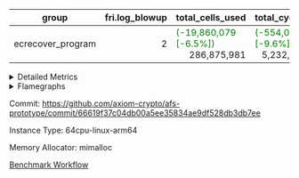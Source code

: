 | group | fri.log_blowup | total_cells_used | total_cycles | total_proof_time_ms |
| --- | --- | --- | --- | --- |
| ecrecover_program | <div style='text-align: right'>2</div>  | <span style="color: green">(-19,860,079 [-6.5%])</span> <div style='text-align: right'>286,875,981</div>  | <span style="color: green">(-554,042 [-9.6%])</span> <div style='text-align: right'>5,232,849</div>  | <span style="color: green">(-11,466.0 [-30.1%])</span> <div style='text-align: right'>26,603.0</div>  |


<details>
<summary>Detailed Metrics</summary>

| group | collect_metrics | execute_time_ms | total_cells_used | total_cycles |
| --- | --- | --- | --- | --- |
| ecrecover_program | true | <span style="color: green">(-52,651.0 [-61.0%])</span> <div style='text-align: right'>33,635.0</div>  | <span style="color: green">(-19,860,079 [-6.5%])</span> <div style='text-align: right'>286,875,981</div>  | <span style="color: green">(-554,042 [-9.6%])</span> <div style='text-align: right'>5,232,849</div>  |

| group | chip_name | collect_metrics | rows_used |
| --- | --- | --- | --- |
| ecrecover_program | ProgramChip | true | <span style="color: green">(-1,498 [-8.5%])</span> <div style='text-align: right'>16,147</div>  |
| ecrecover_program | VmConnectorAir | true | <div style='text-align: right'>2</div>  |
| ecrecover_program | Boundary | true | <span style="color: green">(-38 [-0.1%])</span> <div style='text-align: right'>63,436</div>  |
| ecrecover_program | Merkle | true | <span style="color: green">(-18 [-0.0%])</span> <div style='text-align: right'>63,790</div>  |
| ecrecover_program | AccessAdapter<2> | true | <div style='text-align: right'>650</div>  |
| ecrecover_program | AccessAdapter<4> | true | <div style='text-align: right'>364</div>  |
| ecrecover_program | AccessAdapter<8> | true | <span style="color: red">(+12 [+0.0%])</span> <div style='text-align: right'>253,590</div>  |
| ecrecover_program | AccessAdapter<16> | true | <span style="color: red">(+22 [+0.0%])</span> <div style='text-align: right'>95,138</div>  |
| ecrecover_program | AccessAdapter<32> | true | <span style="color: red">(+12 [+0.0%])</span> <div style='text-align: right'>47,570</div>  |
| ecrecover_program | <Rv32VecHeapAdapterAir<1, 2, 2, 32, 32>,FieldExpressionCoreAir> | true | <span style="color: red">(+1 [+0.0%])</span> <div style='text-align: right'>2,556</div>  |
| ecrecover_program | <Rv32VecHeapAdapterAir<2, 2, 2, 32, 32>,FieldExpressionCoreAir> | true | <span style="color: red">(+1 [+0.0%])</span> <div style='text-align: right'>2,551</div>  |
| ecrecover_program | KeccakVmAir | true | <div style='text-align: right'>120</div>  |
| ecrecover_program | <Rv32IsEqualModAdapterAir<2, 1, 32, 32>,ModularIsEqualCoreAir<32, 4, 8>> | true | <div style='text-align: right'>16,045</div>  |
| ecrecover_program | <Rv32VecHeapAdapterAir<2, 1, 1, 32, 32>,ModularMulDivCoreAir> | true | <div style='text-align: right'>26</div>  |
| ecrecover_program | <Rv32VecHeapAdapterAir<2, 1, 1, 32, 32>,ModularAddSubCoreAir> | true | <div style='text-align: right'>1,281</div>  |
| ecrecover_program | <Rv32HintStoreAdapterAir,Rv32HintStoreCoreAir> | true | <div style='text-align: right'>174</div>  |
| ecrecover_program | <Rv32MultAdapterAir,MulHCoreAir<4, 8>> | true | <span style="color: green">(-15 [-0.0%])</span> <div style='text-align: right'>184,740</div>  |
| ecrecover_program | <Rv32MultAdapterAir,MultiplicationCoreAir<4, 8>> | true | <span style="color: green">(-7,719 [-3.8%])</span> <div style='text-align: right'>195,166</div>  |
| ecrecover_program | RangeTupleCheckerAir<2> | true | <div style='text-align: right'>524,288</div>  |
| ecrecover_program | <Rv32RdWriteAdapterAir,Rv32AuipcCoreAir> | true | <span style="color: green">(-18,655 [-35.3%])</span> <div style='text-align: right'>34,171</div>  |
| ecrecover_program | <Rv32JalrAdapterAir,Rv32JalrCoreAir> | true | <span style="color: green">(-37,235 [-35.3%])</span> <div style='text-align: right'>68,352</div>  |
| ecrecover_program | <Rv32CondRdWriteAdapterAir,Rv32JalLuiCoreAir> | true | <span style="color: green">(-14,548 [-28.6%])</span> <div style='text-align: right'>36,313</div>  |
| ecrecover_program | <Rv32BranchAdapterAir,BranchLessThanCoreAir<4, 8>> | true | <span style="color: green">(-19,017 [-10.7%])</span> <div style='text-align: right'>159,090</div>  |
| ecrecover_program | <Rv32BranchAdapterAir,BranchEqualCoreAir<4>> | true | <span style="color: green">(-28,268 [-10.0%])</span> <div style='text-align: right'>253,699</div>  |
| ecrecover_program | <Rv32LoadStoreAdapterAir,LoadSignExtendCoreAir<4, 8>> | true | <span style="color: red">(+105 [+0.1%])</span> <div style='text-align: right'>74,297</div>  |
| ecrecover_program | <Rv32LoadStoreAdapterAir,LoadStoreCoreAir<4>> | true | <span style="color: green">(-190,487 [-12.4%])</span> <div style='text-align: right'>1,346,654</div>  |
| ecrecover_program | <Rv32BaseAluAdapterAir,ShiftCoreAir<4, 8>> | true | <span style="color: green">(-20,376 [-3.8%])</span> <div style='text-align: right'>515,741</div>  |
| ecrecover_program | <Rv32BaseAluAdapterAir,LessThanCoreAir<4, 8>> | true | <span style="color: green">(-10,917 [-3.3%])</span> <div style='text-align: right'>322,815</div>  |
| ecrecover_program | <Rv32BaseAluAdapterAir,BaseAluCoreAir<4, 8>> | true | <span style="color: green">(-206,904 [-9.3%])</span> <div style='text-align: right'>2,016,480</div>  |
| ecrecover_program | BitwiseOperationLookupAir<8> | true | <div style='text-align: right'>65,536</div>  |
| ecrecover_program | PhantomAir | true | <span style="color: red">(+2 [+0.1%])</span> <div style='text-align: right'>2,675</div>  |
| ecrecover_program | Poseidon2VmAir<BabyBearParameters> | true | <span style="color: green">(-56 [-0.0%])</span> <div style='text-align: right'>127,226</div>  |
| ecrecover_program | VariableRangeCheckerAir | true | <div style='text-align: right'>262,144</div>  |

| group | collect_metrics | dsl_ir | opcode | frequency |
| --- | --- | --- | --- | --- |
| ecrecover_program | true |  | ADD | <span style="color: green">(-158,182 [-9.6%])</span> <div style='text-align: right'>1,485,144</div>  |
| ecrecover_program | true |  | AND | <span style="color: green">(-29,351 [-8.6%])</span> <div style='text-align: right'>310,749</div>  |
| ecrecover_program | true |  | AUIPC | <span style="color: green">(-18,655 [-35.3%])</span> <div style='text-align: right'>34,171</div>  |
| ecrecover_program | true |  | BEQ | <span style="color: green">(-10,787 [-9.3%])</span> <div style='text-align: right'>105,824</div>  |
| ecrecover_program | true |  | BGE | <div style='text-align: right'>9,005</div>  |
| ecrecover_program | true |  | BGEU | <span style="color: green">(-2,546 [-32.6%])</span> <div style='text-align: right'>5,261</div>  |
| ecrecover_program | true |  | BLT | <span style="color: red">(+7 [+11.7%])</span> <div style='text-align: right'>67</div>  |
| ecrecover_program | true |  | BLTU | <span style="color: green">(-16,478 [-10.2%])</span> <div style='text-align: right'>144,757</div>  |
| ecrecover_program | true |  | BNE | <span style="color: green">(-17,481 [-10.6%])</span> <div style='text-align: right'>147,875</div>  |
| ecrecover_program | true |  | EcAddNe | <span style="color: red">(+1 [+0.0%])</span> <div style='text-align: right'>2,551</div>  |
| ecrecover_program | true |  | EcDouble | <span style="color: red">(+1 [+0.0%])</span> <div style='text-align: right'>2,556</div>  |
| ecrecover_program | true |  | HINT_STOREW | <div style='text-align: right'>174</div>  |
| ecrecover_program | true |  | IS_EQ | <div style='text-align: right'>16,049</div>  |
| ecrecover_program | true |  | JAL | <span style="color: green">(-4,884 [-22.7%])</span> <div style='text-align: right'>16,649</div>  |
| ecrecover_program | true |  | JALR | <span style="color: green">(-37,235 [-35.3%])</span> <div style='text-align: right'>68,352</div>  |
| ecrecover_program | true |  | KECCAK256 | <div style='text-align: right'>5</div>  |
| ecrecover_program | true |  | LOADB | <span style="color: red">(+100 [+0.1%])</span> <div style='text-align: right'>74,292</div>  |
| ecrecover_program | true |  | LOADBU | <span style="color: green">(-150 [-1.1%])</span> <div style='text-align: right'>13,230</div>  |
| ecrecover_program | true |  | LOADH | <div style='text-align: right'>5</div>  |
| ecrecover_program | true |  | LOADW | <span style="color: green">(-106,325 [-15.3%])</span> <div style='text-align: right'>588,881</div>  |
| ecrecover_program | true |  | LUI | <span style="color: green">(-9,664 [-33.0%])</span> <div style='text-align: right'>19,664</div>  |
| ecrecover_program | true |  | MUL | <span style="color: green">(-7,719 [-3.8%])</span> <div style='text-align: right'>195,166</div>  |
| ecrecover_program | true |  | MULHU | <span style="color: green">(-15 [-0.0%])</span> <div style='text-align: right'>184,740</div>  |
| ecrecover_program | true |  | ModularAddSub | <div style='text-align: right'>1,292</div>  |
| ecrecover_program | true |  | ModularMulDiv | <div style='text-align: right'>27</div>  |
| ecrecover_program | true |  | OR | <span style="color: green">(-2,220 [-1.1%])</span> <div style='text-align: right'>198,486</div>  |
| ecrecover_program | true |  | PHANTOM | <span style="color: red">(+2 [+0.1%])</span> <div style='text-align: right'>2,675</div>  |
| ecrecover_program | true |  | SETUP_ISEQ | <div style='text-align: right'>2</div>  |
| ecrecover_program | true |  | SLL | <span style="color: green">(-20,223 [-7.5%])</span> <div style='text-align: right'>249,449</div>  |
| ecrecover_program | true |  | SLTU | <span style="color: green">(-10,917 [-3.3%])</span> <div style='text-align: right'>322,815</div>  |
| ecrecover_program | true |  | SRA | <div style='text-align: right'>2,562</div>  |
| ecrecover_program | true |  | SRL | <span style="color: green">(-2,715 [-1.0%])</span> <div style='text-align: right'>263,730</div>  |
| ecrecover_program | true |  | STOREB | <span style="color: green">(-641 [-0.6%])</span> <div style='text-align: right'>115,051</div>  |
| ecrecover_program | true |  | STOREH | <span style="color: red">(+5 [+100.0%])</span> <div style='text-align: right'>10</div>  |
| ecrecover_program | true |  | STOREW | <span style="color: green">(-83,376 [-11.7%])</span> <div style='text-align: right'>629,482</div>  |
| ecrecover_program | true |  | SUB | <span style="color: green">(-11,562 [-39.9%])</span> <div style='text-align: right'>17,421</div>  |
| ecrecover_program | true |  | XOR | <span style="color: green">(-5,589 [-54.4%])</span> <div style='text-align: right'>4,680</div>  |

| group | air_name | collect_metrics | dsl_ir | opcode | cells_used |
| --- | --- | --- | --- | --- | --- |
| ecrecover_program | <Rv32BaseAluAdapterAir,BaseAluCoreAir<4, 8>> | true |  | ADD | <span style="color: green">(-5,694,552 [-9.6%])</span> <div style='text-align: right'>53,465,184</div>  |
| ecrecover_program | AccessAdapter<8> | true |  | ADD | <span style="color: red">(+34 [+200.0%])</span> <div style='text-align: right'>51</div>  |
| ecrecover_program | Boundary | true |  | ADD | <span style="color: red">(+80 [+200.0%])</span> <div style='text-align: right'>120</div>  |
| ecrecover_program | Merkle | true |  | ADD | <div style='text-align: right'>64</div>  |
| ecrecover_program | <Rv32BaseAluAdapterAir,BaseAluCoreAir<4, 8>> | true |  | AND | <span style="color: green">(-1,056,636 [-8.6%])</span> <div style='text-align: right'>11,186,964</div>  |
| ecrecover_program | <Rv32RdWriteAdapterAir,Rv32AuipcCoreAir> | true |  | AUIPC | <span style="color: green">(-391,755 [-35.3%])</span> <div style='text-align: right'>717,591</div>  |
| ecrecover_program | AccessAdapter<8> | true |  | AUIPC | <div style='text-align: right'>34</div>  |
| ecrecover_program | Boundary | true |  | AUIPC | <div style='text-align: right'>80</div>  |
| ecrecover_program | Merkle | true |  | AUIPC | <div style='text-align: right'>3,456</div>  |
| ecrecover_program | <Rv32BranchAdapterAir,BranchEqualCoreAir<4>> | true |  | BEQ | <span style="color: green">(-280,462 [-9.3%])</span> <div style='text-align: right'>2,751,424</div>  |
| ecrecover_program | <Rv32BranchAdapterAir,BranchLessThanCoreAir<4, 8>> | true |  | BGE | <div style='text-align: right'>288,160</div>  |
| ecrecover_program | <Rv32BranchAdapterAir,BranchLessThanCoreAir<4, 8>> | true |  | BGEU | <span style="color: green">(-81,472 [-32.6%])</span> <div style='text-align: right'>168,352</div>  |
| ecrecover_program | <Rv32BranchAdapterAir,BranchLessThanCoreAir<4, 8>> | true |  | BLT | <span style="color: red">(+224 [+11.7%])</span> <div style='text-align: right'>2,144</div>  |
| ecrecover_program | <Rv32BranchAdapterAir,BranchLessThanCoreAir<4, 8>> | true |  | BLTU | <span style="color: green">(-527,296 [-10.2%])</span> <div style='text-align: right'>4,632,224</div>  |
| ecrecover_program | <Rv32BranchAdapterAir,BranchEqualCoreAir<4>> | true |  | BNE | <span style="color: green">(-454,506 [-10.6%])</span> <div style='text-align: right'>3,844,750</div>  |
| ecrecover_program | <Rv32VecHeapAdapterAir<2, 2, 2, 32, 32>,FieldExpressionCoreAir> | true |  | EcAddNe | <span style="color: red">(+619 [+0.0%])</span> <div style='text-align: right'>1,579,069</div>  |
| ecrecover_program | AccessAdapter<16> | true |  | EcAddNe | <span style="color: red">(+275 [+0.1%])</span> <div style='text-align: right'>255,275</div>  |
| ecrecover_program | AccessAdapter<32> | true |  | EcAddNe | <span style="color: red">(+246 [+0.1%])</span> <div style='text-align: right'>209,346</div>  |
| ecrecover_program | AccessAdapter<8> | true |  | EcAddNe | <span style="color: red">(+306 [+0.1%])</span> <div style='text-align: right'>347,106</div>  |
| ecrecover_program | Boundary | true |  | EcAddNe | <div style='text-align: right'>160</div>  |
| ecrecover_program | Merkle | true |  | EcAddNe | <div style='text-align: right'>192</div>  |
| ecrecover_program | <Rv32VecHeapAdapterAir<1, 2, 2, 32, 32>,FieldExpressionCoreAir> | true |  | EcDouble | <span style="color: red">(+543 [+0.0%])</span> <div style='text-align: right'>1,387,908</div>  |
| ecrecover_program | AccessAdapter<16> | true |  | EcDouble | <div style='text-align: right'>127,750</div>  |
| ecrecover_program | AccessAdapter<32> | true |  | EcDouble | <div style='text-align: right'>104,755</div>  |
| ecrecover_program | AccessAdapter<8> | true |  | EcDouble | <div style='text-align: right'>173,740</div>  |
| ecrecover_program | <Rv32HintStoreAdapterAir,Rv32HintStoreCoreAir> | true |  | HINT_STOREW | <div style='text-align: right'>4,524</div>  |
| ecrecover_program | AccessAdapter<8> | true |  | HINT_STOREW | <div style='text-align: right'>1,513</div>  |
| ecrecover_program | Boundary | true |  | HINT_STOREW | <div style='text-align: right'>3,560</div>  |
| ecrecover_program | Merkle | true |  | HINT_STOREW | <span style="color: green">(-256 [-3.9%])</span> <div style='text-align: right'>6,272</div>  |
| ecrecover_program | <Rv32IsEqualModAdapterAir<2, 1, 32, 32>,ModularIsEqualCoreAir<32, 4, 8>> | true |  | IS_EQ | <div style='text-align: right'>2,664,134</div>  |
| ecrecover_program | AccessAdapter<16> | true |  | IS_EQ | <div style='text-align: right'>675,250</div>  |
| ecrecover_program | AccessAdapter<32> | true |  | IS_EQ | <div style='text-align: right'>553,705</div>  |
| ecrecover_program | AccessAdapter<8> | true |  | IS_EQ | <div style='text-align: right'>918,272</div>  |
| ecrecover_program | Boundary | true |  | IS_EQ | <div style='text-align: right'>160</div>  |
| ecrecover_program | Merkle | true |  | IS_EQ | <span style="color: red">(+128 [+33.3%])</span> <div style='text-align: right'>512</div>  |
| ecrecover_program | <Rv32CondRdWriteAdapterAir,Rv32JalLuiCoreAir> | true |  | JAL | <span style="color: green">(-87,912 [-22.7%])</span> <div style='text-align: right'>299,682</div>  |
| ecrecover_program | <Rv32JalrAdapterAir,Rv32JalrCoreAir> | true |  | JALR | <span style="color: green">(-1,042,580 [-35.3%])</span> <div style='text-align: right'>1,913,856</div>  |
| ecrecover_program | AccessAdapter<2> | true |  | KECCAK256 | <div style='text-align: right'>3,575</div>  |
| ecrecover_program | AccessAdapter<4> | true |  | KECCAK256 | <div style='text-align: right'>2,145</div>  |
| ecrecover_program | KeccakVmAir | true |  | KECCAK256 | <div style='text-align: right'>379,680</div>  |
| ecrecover_program | <Rv32LoadStoreAdapterAir,LoadSignExtendCoreAir<4, 8>> | true |  | LOADB | <span style="color: red">(+3,500 [+0.1%])</span> <div style='text-align: right'>2,600,220</div>  |
| ecrecover_program | <Rv32LoadStoreAdapterAir,LoadStoreCoreAir<4>> | true |  | LOADBU | <span style="color: green">(-6,000 [-1.1%])</span> <div style='text-align: right'>529,200</div>  |
| ecrecover_program | AccessAdapter<8> | true |  | LOADBU | <span style="color: green">(-68 [-8.9%])</span> <div style='text-align: right'>697</div>  |
| ecrecover_program | Boundary | true |  | LOADBU | <span style="color: green">(-160 [-8.9%])</span> <div style='text-align: right'>1,640</div>  |
| ecrecover_program | Merkle | true |  | LOADBU | <span style="color: red">(+192 [+7.7%])</span> <div style='text-align: right'>2,688</div>  |
| ecrecover_program | <Rv32LoadStoreAdapterAir,LoadSignExtendCoreAir<4, 8>> | true |  | LOADH | <div style='text-align: right'>175</div>  |
| ecrecover_program | <Rv32LoadStoreAdapterAir,LoadStoreCoreAir<4>> | true |  | LOADW | <span style="color: green">(-4,253,000 [-15.3%])</span> <div style='text-align: right'>23,555,240</div>  |
| ecrecover_program | AccessAdapter<16> | true |  | LOADW | <div style='text-align: right'>643,350</div>  |
| ecrecover_program | AccessAdapter<32> | true |  | LOADW | <div style='text-align: right'>527,547</div>  |
| ecrecover_program | AccessAdapter<8> | true |  | LOADW | <span style="color: green">(-170 [-0.0%])</span> <div style='text-align: right'>997,628</div>  |
| ecrecover_program | Boundary | true |  | LOADW | <span style="color: green">(-400 [-0.1%])</span> <div style='text-align: right'>288,640</div>  |
| ecrecover_program | Merkle | true |  | LOADW | <span style="color: green">(-192 [-0.1%])</span> <div style='text-align: right'>379,968</div>  |
| ecrecover_program | <Rv32CondRdWriteAdapterAir,Rv32JalLuiCoreAir> | true |  | LUI | <span style="color: green">(-173,952 [-33.0%])</span> <div style='text-align: right'>353,952</div>  |
| ecrecover_program | AccessAdapter<8> | true |  | LUI | <div style='text-align: right'>17</div>  |
| ecrecover_program | Boundary | true |  | LUI | <div style='text-align: right'>40</div>  |
| ecrecover_program | <Rv32MultAdapterAir,MultiplicationCoreAir<4, 8>> | true |  | MUL | <span style="color: green">(-239,289 [-3.8%])</span> <div style='text-align: right'>6,050,146</div>  |
| ecrecover_program | <Rv32MultAdapterAir,MulHCoreAir<4, 8>> | true |  | MULHU | <span style="color: green">(-585 [-0.0%])</span> <div style='text-align: right'>7,204,860</div>  |
| ecrecover_program | <Rv32VecHeapAdapterAir<2, 1, 1, 32, 32>,ModularAddSubCoreAir> | true |  | ModularAddSub | <div style='text-align: right'>257,108</div>  |
| ecrecover_program | AccessAdapter<16> | true |  | ModularAddSub | <div style='text-align: right'>129,200</div>  |
| ecrecover_program | AccessAdapter<32> | true |  | ModularAddSub | <div style='text-align: right'>105,944</div>  |
| ecrecover_program | AccessAdapter<4> | true |  | ModularAddSub | <div style='text-align: right'>221</div>  |
| ecrecover_program | AccessAdapter<8> | true |  | ModularAddSub | <span style="color: green">(-153 [-0.1%])</span> <div style='text-align: right'>175,593</div>  |
| ecrecover_program | Boundary | true |  | ModularAddSub | <span style="color: green">(-40 [-5.6%])</span> <div style='text-align: right'>680</div>  |
| ecrecover_program | Merkle | true |  | ModularAddSub | <span style="color: red">(+64 [+2.6%])</span> <div style='text-align: right'>2,560</div>  |
| ecrecover_program | <Rv32VecHeapAdapterAir<2, 1, 1, 32, 32>,ModularMulDivCoreAir> | true |  | ModularMulDiv | <div style='text-align: right'>7,047</div>  |
| ecrecover_program | AccessAdapter<16> | true |  | ModularMulDiv | <div style='text-align: right'>1,750</div>  |
| ecrecover_program | AccessAdapter<32> | true |  | ModularMulDiv | <div style='text-align: right'>1,435</div>  |
| ecrecover_program | AccessAdapter<8> | true |  | ModularMulDiv | <div style='text-align: right'>2,380</div>  |
| ecrecover_program | <Rv32BaseAluAdapterAir,BaseAluCoreAir<4, 8>> | true |  | OR | <span style="color: green">(-79,920 [-1.1%])</span> <div style='text-align: right'>7,145,496</div>  |
| ecrecover_program | AccessAdapter<8> | true |  | OR | <div style='text-align: right'>34</div>  |
| ecrecover_program | Boundary | true |  | OR | <div style='text-align: right'>80</div>  |
| ecrecover_program | Merkle | true |  | OR | <div style='text-align: right'>64</div>  |
| ecrecover_program | PhantomAir | true |  | PHANTOM | <span style="color: red">(+12 [+0.1%])</span> <div style='text-align: right'>16,050</div>  |
| ecrecover_program | <Rv32IsEqualModAdapterAir<2, 1, 32, 32>,ModularIsEqualCoreAir<32, 4, 8>> | true |  | SETUP_ISEQ | <div style='text-align: right'>332</div>  |
| ecrecover_program | <Rv32BaseAluAdapterAir,ShiftCoreAir<4, 8>> | true |  | SLL | <span style="color: green">(-1,071,819 [-7.5%])</span> <div style='text-align: right'>13,220,797</div>  |
| ecrecover_program | <Rv32BaseAluAdapterAir,LessThanCoreAir<4, 8>> | true |  | SLTU | <span style="color: green">(-403,929 [-3.3%])</span> <div style='text-align: right'>11,944,155</div>  |
| ecrecover_program | <Rv32BaseAluAdapterAir,ShiftCoreAir<4, 8>> | true |  | SRA | <div style='text-align: right'>135,786</div>  |
| ecrecover_program | <Rv32BaseAluAdapterAir,ShiftCoreAir<4, 8>> | true |  | SRL | <span style="color: green">(-143,895 [-1.0%])</span> <div style='text-align: right'>13,977,690</div>  |
| ecrecover_program | AccessAdapter<8> | true |  | SRL | <div style='text-align: right'>17</div>  |
| ecrecover_program | Boundary | true |  | SRL | <div style='text-align: right'>40</div>  |
| ecrecover_program | <Rv32LoadStoreAdapterAir,LoadStoreCoreAir<4>> | true |  | STOREB | <span style="color: green">(-25,640 [-0.6%])</span> <div style='text-align: right'>4,602,040</div>  |
| ecrecover_program | AccessAdapter<16> | true |  | STOREB | <span style="color: red">(+24,125 [+23.4%])</span> <div style='text-align: right'>127,425</div>  |
| ecrecover_program | AccessAdapter<32> | true |  | STOREB | <span style="color: red">(+39,770 [+23.5%])</span> <div style='text-align: right'>208,977</div>  |
| ecrecover_program | AccessAdapter<8> | true |  | STOREB | <span style="color: red">(+16,592 [+11.0%])</span> <div style='text-align: right'>167,824</div>  |
| ecrecover_program | Boundary | true |  | STOREB | <span style="color: red">(+640 [+0.3%])</span> <div style='text-align: right'>191,000</div>  |
| ecrecover_program | Merkle | true |  | STOREB | <span style="color: red">(+2,432 [+0.5%])</span> <div style='text-align: right'>515,008</div>  |
| ecrecover_program | <Rv32LoadStoreAdapterAir,LoadStoreCoreAir<4>> | true |  | STOREH | <span style="color: red">(+200 [+100.0%])</span> <div style='text-align: right'>400</div>  |
| ecrecover_program | <Rv32LoadStoreAdapterAir,LoadStoreCoreAir<4>> | true |  | STOREW | <span style="color: green">(-3,335,040 [-11.7%])</span> <div style='text-align: right'>25,179,280</div>  |
| ecrecover_program | AccessAdapter<16> | true |  | STOREW | <span style="color: green">(-23,850 [-5.4%])</span> <div style='text-align: right'>417,700</div>  |
| ecrecover_program | AccessAdapter<2> | true |  | STOREW | <div style='text-align: right'>2,860</div>  |
| ecrecover_program | AccessAdapter<32> | true |  | STOREW | <span style="color: green">(-39,524 [-14.2%])</span> <div style='text-align: right'>238,046</div>  |
| ecrecover_program | AccessAdapter<4> | true |  | STOREW | <div style='text-align: right'>1,716</div>  |
| ecrecover_program | AccessAdapter<8> | true |  | STOREW | <span style="color: green">(-16,371 [-1.6%])</span> <div style='text-align: right'>987,275</div>  |
| ecrecover_program | Boundary | true |  | STOREW | <span style="color: green">(-960 [-0.1%])</span> <div style='text-align: right'>782,520</div>  |
| ecrecover_program | Merkle | true |  | STOREW | <span style="color: green">(-3,008 [-0.3%])</span> <div style='text-align: right'>1,130,432</div>  |
| ecrecover_program | <Rv32BaseAluAdapterAir,BaseAluCoreAir<4, 8>> | true |  | SUB | <span style="color: green">(-416,232 [-39.9%])</span> <div style='text-align: right'>627,156</div>  |
| ecrecover_program | <Rv32BaseAluAdapterAir,BaseAluCoreAir<4, 8>> | true |  | XOR | <span style="color: green">(-201,204 [-54.4%])</span> <div style='text-align: right'>168,480</div>  |

| group | commit_exe_time_ms | execute_and_trace_gen_time_ms | execute_time_ms | fri.log_blowup | keygen_time_ms | num_segments | total_cells_used | total_cycles | total_proof_time_ms |
| --- | --- | --- | --- | --- | --- | --- | --- | --- | --- |
| ecrecover_program | <span style="color: green">(-8.0 [-53.3%])</span> <div style='text-align: right'>7.0</div>  | <span style="color: green">(-886.0 [-10.5%])</span> <div style='text-align: right'>7,558.0</div>  | <span style="color: green">(-734.0 [-11.4%])</span> <div style='text-align: right'>5,693.0</div>  | <div style='text-align: right'>2</div>  | <span style="color: green">(-12.0 [-5.4%])</span> <div style='text-align: right'>209.0</div>  | <div style='text-align: right'>1</div>  | <span style="color: green">(-19,860,079 [-6.5%])</span> <div style='text-align: right'>286,875,981</div>  | <span style="color: green">(-554,042 [-9.6%])</span> <div style='text-align: right'>5,232,849</div>  | <span style="color: green">(-11,466.0 [-30.1%])</span> <div style='text-align: right'>26,603.0</div>  |

| group | air_name | constraints | interactions | quotient_deg |
| --- | --- | --- | --- | --- |
| ecrecover_program | ProgramAir | <div style='text-align: right'>4</div>  | <div style='text-align: right'>1</div>  | <div style='text-align: right'>1</div>  |
| ecrecover_program | VmConnectorAir | <div style='text-align: right'>9</div>  | <div style='text-align: right'>3</div>  | <div style='text-align: right'>2</div>  |
| ecrecover_program | PersistentBoundaryAir<8> | <div style='text-align: right'>6</div>  | <div style='text-align: right'>3</div>  | <div style='text-align: right'>2</div>  |
| ecrecover_program | MemoryMerkleAir<8> | <div style='text-align: right'>40</div>  | <div style='text-align: right'>4</div>  | <div style='text-align: right'>2</div>  |
| ecrecover_program | AccessAdapterAir<2> | <div style='text-align: right'>14</div>  | <div style='text-align: right'>5</div>  | <div style='text-align: right'>2</div>  |
| ecrecover_program | AccessAdapterAir<4> | <div style='text-align: right'>14</div>  | <div style='text-align: right'>5</div>  | <div style='text-align: right'>2</div>  |
| ecrecover_program | AccessAdapterAir<8> | <div style='text-align: right'>14</div>  | <div style='text-align: right'>5</div>  | <div style='text-align: right'>2</div>  |
| ecrecover_program | AccessAdapterAir<16> | <div style='text-align: right'>14</div>  | <div style='text-align: right'>5</div>  | <div style='text-align: right'>2</div>  |
| ecrecover_program | AccessAdapterAir<32> | <div style='text-align: right'>14</div>  | <div style='text-align: right'>5</div>  | <div style='text-align: right'>2</div>  |
| ecrecover_program | AccessAdapterAir<64> | <div style='text-align: right'>14</div>  | <div style='text-align: right'>5</div>  | <div style='text-align: right'>2</div>  |
| ecrecover_program | VmAirWrapper<Rv32VecHeapAdapterAir<1, 2, 2, 32, 32>, FieldExpressionCoreAir> | <div style='text-align: right'>449</div>  | <div style='text-align: right'>411</div>  | <div style='text-align: right'>2</div>  |
| ecrecover_program | VmAirWrapper<Rv32VecHeapAdapterAir<2, 2, 2, 32, 32>, FieldExpressionCoreAir> | <div style='text-align: right'>456</div>  | <div style='text-align: right'>422</div>  | <div style='text-align: right'>2</div>  |
| ecrecover_program | KeccakVmAir | <div style='text-align: right'>4,571</div>  | <div style='text-align: right'>321</div>  | <div style='text-align: right'>2</div>  |
| ecrecover_program | VmAirWrapper<Rv32IsEqualModAdapterAir<2, 1, 32, 32>, ModularIsEqualCoreAir<32, 4, 8> | <div style='text-align: right'>223</div>  | <div style='text-align: right'>25</div>  | <div style='text-align: right'>2</div>  |
| ecrecover_program | VmAirWrapper<Rv32VecHeapAdapterAir<2, 1, 1, 32, 32>, ModularMulDivCoreAir> | <div style='text-align: right'>188</div>  | <div style='text-align: right'>156</div>  | <div style='text-align: right'>2</div>  |
| ecrecover_program | VmAirWrapper<Rv32VecHeapAdapterAir<2, 1, 1, 32, 32>, ModularAddSubCoreAir> | <div style='text-align: right'>126</div>  | <div style='text-align: right'>94</div>  | <div style='text-align: right'>2</div>  |
| ecrecover_program | VmAirWrapper<Rv32HintStoreAdapterAir, Rv32HintStoreCoreAir> | <div style='text-align: right'>17</div>  | <div style='text-align: right'>15</div>  | <div style='text-align: right'>2</div>  |
| ecrecover_program | VmAirWrapper<Rv32MultAdapterAir, DivRemCoreAir<4, 8> | <div style='text-align: right'>88</div>  | <div style='text-align: right'>25</div>  | <div style='text-align: right'>2</div>  |
| ecrecover_program | VmAirWrapper<Rv32MultAdapterAir, MulHCoreAir<4, 8> | <div style='text-align: right'>38</div>  | <div style='text-align: right'>24</div>  | <div style='text-align: right'>2</div>  |
| ecrecover_program | VmAirWrapper<Rv32MultAdapterAir, MultiplicationCoreAir<4, 8> | <div style='text-align: right'>26</div>  | <div style='text-align: right'>19</div>  | <div style='text-align: right'>2</div>  |
| ecrecover_program | RangeTupleCheckerAir<2> | <div style='text-align: right'>4</div>  | <div style='text-align: right'>1</div>  | <div style='text-align: right'>1</div>  |
| ecrecover_program | VmAirWrapper<Rv32RdWriteAdapterAir, Rv32AuipcCoreAir> | <div style='text-align: right'>15</div>  | <div style='text-align: right'>11</div>  | <div style='text-align: right'>2</div>  |
| ecrecover_program | VmAirWrapper<Rv32JalrAdapterAir, Rv32JalrCoreAir> | <div style='text-align: right'>20</div>  | <div style='text-align: right'>16</div>  | <div style='text-align: right'>2</div>  |
| ecrecover_program | VmAirWrapper<Rv32CondRdWriteAdapterAir, Rv32JalLuiCoreAir> | <div style='text-align: right'>22</div>  | <div style='text-align: right'>10</div>  | <div style='text-align: right'>2</div>  |
| ecrecover_program | VmAirWrapper<Rv32BranchAdapterAir, BranchLessThanCoreAir<4, 8> | <div style='text-align: right'>41</div>  | <div style='text-align: right'>13</div>  | <div style='text-align: right'>2</div>  |
| ecrecover_program | VmAirWrapper<Rv32BranchAdapterAir, BranchEqualCoreAir<4> | <div style='text-align: right'>25</div>  | <div style='text-align: right'>11</div>  | <div style='text-align: right'>2</div>  |
| ecrecover_program | VmAirWrapper<Rv32LoadStoreAdapterAir, LoadSignExtendCoreAir<4, 8> | <div style='text-align: right'>33</div>  | <div style='text-align: right'>18</div>  | <div style='text-align: right'>2</div>  |
| ecrecover_program | VmAirWrapper<Rv32LoadStoreAdapterAir, LoadStoreCoreAir<4> | <div style='text-align: right'>38</div>  | <div style='text-align: right'>17</div>  | <div style='text-align: right'>2</div>  |
| ecrecover_program | VmAirWrapper<Rv32BaseAluAdapterAir, ShiftCoreAir<4, 8> | <div style='text-align: right'>90</div>  | <div style='text-align: right'>23</div>  | <div style='text-align: right'>2</div>  |
| ecrecover_program | VmAirWrapper<Rv32BaseAluAdapterAir, LessThanCoreAir<4, 8> | <div style='text-align: right'>39</div>  | <div style='text-align: right'>17</div>  | <div style='text-align: right'>2</div>  |
| ecrecover_program | VmAirWrapper<Rv32BaseAluAdapterAir, BaseAluCoreAir<4, 8> | <div style='text-align: right'>43</div>  | <div style='text-align: right'>19</div>  | <div style='text-align: right'>2</div>  |
| ecrecover_program | BitwiseOperationLookupAir<8> | <div style='text-align: right'>4</div>  | <div style='text-align: right'>2</div>  | <div style='text-align: right'>2</div>  |
| ecrecover_program | PhantomAir | <div style='text-align: right'>5</div>  | <div style='text-align: right'>3</div>  | <div style='text-align: right'>2</div>  |
| ecrecover_program | Poseidon2VmAir<BabyBearParameters> | <div style='text-align: right'>525</div>  | <div style='text-align: right'>32</div>  | <div style='text-align: right'>2</div>  |
| ecrecover_program | VariableRangeCheckerAir | <div style='text-align: right'>4</div>  | <div style='text-align: right'>1</div>  | <div style='text-align: right'>1</div>  |

| group | air_name | segment | cells | main_cols | perm_cols | prep_cols | rows |
| --- | --- | --- | --- | --- | --- | --- | --- |
| ecrecover_program | ProgramAir | 0 | <span style="color: green">(-294,912 [-50.0%])</span> <div style='text-align: right'>294,912</div>  | <div style='text-align: right'>10</div>  | <div style='text-align: right'>8</div>  |  | <span style="color: green">(-16,384 [-50.0%])</span> <div style='text-align: right'>16,384</div>  |
| ecrecover_program | VmConnectorAir | 0 | <div style='text-align: right'>32</div>  | <div style='text-align: right'>4</div>  | <div style='text-align: right'>12</div>  | <div style='text-align: right'>1</div>  | <div style='text-align: right'>2</div>  |
| ecrecover_program | PersistentBoundaryAir<8> | 0 | <div style='text-align: right'>2,097,152</div>  | <div style='text-align: right'>20</div>  | <div style='text-align: right'>12</div>  |  | <div style='text-align: right'>65,536</div>  |
| ecrecover_program | MemoryMerkleAir<8> | 0 | <div style='text-align: right'>3,407,872</div>  | <div style='text-align: right'>32</div>  | <div style='text-align: right'>20</div>  |  | <div style='text-align: right'>65,536</div>  |
| ecrecover_program | AccessAdapterAir<2> | 0 | <div style='text-align: right'>35,840</div>  | <div style='text-align: right'>11</div>  | <div style='text-align: right'>24</div>  |  | <div style='text-align: right'>1,024</div>  |
| ecrecover_program | AccessAdapterAir<4> | 0 | <div style='text-align: right'>18,944</div>  | <div style='text-align: right'>13</div>  | <div style='text-align: right'>24</div>  |  | <div style='text-align: right'>512</div>  |
| ecrecover_program | AccessAdapterAir<8> | 0 | <div style='text-align: right'>10,747,904</div>  | <div style='text-align: right'>17</div>  | <div style='text-align: right'>24</div>  |  | <div style='text-align: right'>262,144</div>  |
| ecrecover_program | AccessAdapterAir<16> | 0 | <div style='text-align: right'>6,422,528</div>  | <div style='text-align: right'>25</div>  | <div style='text-align: right'>24</div>  |  | <div style='text-align: right'>131,072</div>  |
| ecrecover_program | AccessAdapterAir<32> | 0 | <div style='text-align: right'>4,259,840</div>  | <div style='text-align: right'>41</div>  | <div style='text-align: right'>24</div>  |  | <div style='text-align: right'>65,536</div>  |
| ecrecover_program | VmAirWrapper<Rv32VecHeapAdapterAir<1, 2, 2, 32, 32>, FieldExpressionCoreAir> | 0 | <div style='text-align: right'>5,615,616</div>  | <div style='text-align: right'>543</div>  | <div style='text-align: right'>828</div>  |  | <div style='text-align: right'>4,096</div>  |
| ecrecover_program | VmAirWrapper<Rv32VecHeapAdapterAir<2, 2, 2, 32, 32>, FieldExpressionCoreAir> | 0 | <div style='text-align: right'>6,008,832</div>  | <div style='text-align: right'>619</div>  | <div style='text-align: right'>848</div>  |  | <div style='text-align: right'>4,096</div>  |
| ecrecover_program | KeccakVmAir | 0 | <div style='text-align: right'>569,856</div>  | <div style='text-align: right'>3,164</div>  | <div style='text-align: right'>1,288</div>  |  | <div style='text-align: right'>128</div>  |
| ecrecover_program | VmAirWrapper<Rv32IsEqualModAdapterAir<2, 1, 32, 32>, ModularIsEqualCoreAir<32, 4, 8> | 0 | <div style='text-align: right'>3,637,248</div>  | <div style='text-align: right'>166</div>  | <div style='text-align: right'>56</div>  |  | <div style='text-align: right'>16,384</div>  |
| ecrecover_program | VmAirWrapper<Rv32VecHeapAdapterAir<2, 1, 1, 32, 32>, ModularMulDivCoreAir> | 0 | <div style='text-align: right'>18,464</div>  | <div style='text-align: right'>261</div>  | <div style='text-align: right'>316</div>  |  | <div style='text-align: right'>32</div>  |
| ecrecover_program | VmAirWrapper<Rv32VecHeapAdapterAir<2, 1, 1, 32, 32>, ModularAddSubCoreAir> | 0 | <div style='text-align: right'>800,768</div>  | <div style='text-align: right'>199</div>  | <div style='text-align: right'>192</div>  |  | <div style='text-align: right'>2,048</div>  |
| ecrecover_program | VmAirWrapper<Rv32HintStoreAdapterAir, Rv32HintStoreCoreAir> | 0 | <div style='text-align: right'>15,872</div>  | <div style='text-align: right'>26</div>  | <div style='text-align: right'>36</div>  |  | <div style='text-align: right'>256</div>  |
| ecrecover_program | VmAirWrapper<Rv32MultAdapterAir, MulHCoreAir<4, 8> | 0 | <div style='text-align: right'>36,438,016</div>  | <div style='text-align: right'>39</div>  | <div style='text-align: right'>100</div>  |  | <div style='text-align: right'>262,144</div>  |
| ecrecover_program | VmAirWrapper<Rv32MultAdapterAir, MultiplicationCoreAir<4, 8> | 0 | <div style='text-align: right'>29,097,984</div>  | <div style='text-align: right'>31</div>  | <div style='text-align: right'>80</div>  |  | <div style='text-align: right'>262,144</div>  |
| ecrecover_program | RangeTupleCheckerAir<2> | 0 | <div style='text-align: right'>4,718,592</div>  | <div style='text-align: right'>1</div>  | <div style='text-align: right'>8</div>  | <div style='text-align: right'>2</div>  | <div style='text-align: right'>524,288</div>  |
| ecrecover_program | VmAirWrapper<Rv32RdWriteAdapterAir, Rv32AuipcCoreAir> | 0 | <div style='text-align: right'>3,211,264</div>  | <div style='text-align: right'>21</div>  | <div style='text-align: right'>28</div>  |  | <div style='text-align: right'>65,536</div>  |
| ecrecover_program | VmAirWrapper<Rv32JalrAdapterAir, Rv32JalrCoreAir> | 0 | <div style='text-align: right'>8,388,608</div>  | <div style='text-align: right'>28</div>  | <div style='text-align: right'>36</div>  |  | <div style='text-align: right'>131,072</div>  |
| ecrecover_program | VmAirWrapper<Rv32CondRdWriteAdapterAir, Rv32JalLuiCoreAir> | 0 | <div style='text-align: right'>4,063,232</div>  | <div style='text-align: right'>18</div>  | <div style='text-align: right'>44</div>  |  | <div style='text-align: right'>65,536</div>  |
| ecrecover_program | VmAirWrapper<Rv32BranchAdapterAir, BranchLessThanCoreAir<4, 8> | 0 | <div style='text-align: right'>23,068,672</div>  | <div style='text-align: right'>32</div>  | <div style='text-align: right'>56</div>  |  | <div style='text-align: right'>262,144</div>  |
| ecrecover_program | VmAirWrapper<Rv32BranchAdapterAir, BranchEqualCoreAir<4> | 0 | <span style="color: green">(-19,398,656 [-50.0%])</span> <div style='text-align: right'>19,398,656</div>  | <div style='text-align: right'>26</div>  | <div style='text-align: right'>48</div>  |  | <span style="color: green">(-262,144 [-50.0%])</span> <div style='text-align: right'>262,144</div>  |
| ecrecover_program | VmAirWrapper<Rv32LoadStoreAdapterAir, LoadSignExtendCoreAir<4, 8> | 0 | <div style='text-align: right'>14,548,992</div>  | <div style='text-align: right'>35</div>  | <div style='text-align: right'>76</div>  |  | <div style='text-align: right'>131,072</div>  |
| ecrecover_program | VmAirWrapper<Rv32LoadStoreAdapterAir, LoadStoreCoreAir<4> | 0 | <div style='text-align: right'>234,881,024</div>  | <div style='text-align: right'>40</div>  | <div style='text-align: right'>72</div>  |  | <div style='text-align: right'>2,097,152</div>  |
| ecrecover_program | VmAirWrapper<Rv32BaseAluAdapterAir, ShiftCoreAir<4, 8> | 0 | <span style="color: green">(-55,050,240 [-50.0%])</span> <div style='text-align: right'>55,050,240</div>  | <div style='text-align: right'>53</div>  | <div style='text-align: right'>52</div>  |  | <span style="color: green">(-524,288 [-50.0%])</span> <div style='text-align: right'>524,288</div>  |
| ecrecover_program | VmAirWrapper<Rv32BaseAluAdapterAir, LessThanCoreAir<4, 8> | 0 | <div style='text-align: right'>40,370,176</div>  | <div style='text-align: right'>37</div>  | <div style='text-align: right'>40</div>  |  | <div style='text-align: right'>524,288</div>  |
| ecrecover_program | VmAirWrapper<Rv32BaseAluAdapterAir, BaseAluCoreAir<4, 8> | 0 | <span style="color: green">(-243,269,632 [-50.0%])</span> <div style='text-align: right'>243,269,632</div>  | <div style='text-align: right'>36</div>  | <div style='text-align: right'>80</div>  |  | <span style="color: green">(-2,097,152 [-50.0%])</span> <div style='text-align: right'>2,097,152</div>  |
| ecrecover_program | BitwiseOperationLookupAir<8> | 0 | <div style='text-align: right'>655,360</div>  | <div style='text-align: right'>2</div>  | <div style='text-align: right'>8</div>  | <div style='text-align: right'>3</div>  | <div style='text-align: right'>65,536</div>  |
| ecrecover_program | PhantomAir | 0 | <div style='text-align: right'>73,728</div>  | <div style='text-align: right'>6</div>  | <div style='text-align: right'>12</div>  |  | <div style='text-align: right'>4,096</div>  |
| ecrecover_program | Poseidon2VmAir<BabyBearParameters> | 0 | <div style='text-align: right'>82,182,144</div>  | <div style='text-align: right'>559</div>  | <div style='text-align: right'>68</div>  |  | <div style='text-align: right'>131,072</div>  |
| ecrecover_program | VariableRangeCheckerAir | 0 | <div style='text-align: right'>2,359,296</div>  | <div style='text-align: right'>1</div>  | <div style='text-align: right'>8</div>  | <div style='text-align: right'>2</div>  | <div style='text-align: right'>262,144</div>  |

| group | segment | execute_and_trace_gen_time_ms | stark_prove_excluding_trace_time_ms | total_cells |
| --- | --- | --- | --- | --- |
| ecrecover_program | 0 | <span style="color: green">(-151.0 [-7.5%])</span> <div style='text-align: right'>1,863.0</div>  | <span style="color: green">(-10,429.0 [-37.8%])</span> <div style='text-align: right'>17,182.0</div>  | <span style="color: green">(-318,016,016 [-27.3%])</span> <div style='text-align: right'>845,735,905</div>  |

</details>



<details>
<summary>Flamegraphs</summary>

[![](https://axiom-public-data-sandbox-us-east-1.s3.us-east-1.amazonaws.com/benchmark/github/flamegraphs/66619f37c04db00a5ee35834ae9df528db3db7ee/ecrecover-2-2-64cpu-linux-arm64-mimalloc-ecrecover_program.dsl_ir.opcode.air_name.cells_used.reverse.svg)](https://axiom-public-data-sandbox-us-east-1.s3.us-east-1.amazonaws.com/benchmark/github/flamegraphs/66619f37c04db00a5ee35834ae9df528db3db7ee/ecrecover-2-2-64cpu-linux-arm64-mimalloc-ecrecover_program.dsl_ir.opcode.air_name.cells_used.reverse.svg)
[![](https://axiom-public-data-sandbox-us-east-1.s3.us-east-1.amazonaws.com/benchmark/github/flamegraphs/66619f37c04db00a5ee35834ae9df528db3db7ee/ecrecover-2-2-64cpu-linux-arm64-mimalloc-ecrecover_program.dsl_ir.opcode.air_name.cells_used.svg)](https://axiom-public-data-sandbox-us-east-1.s3.us-east-1.amazonaws.com/benchmark/github/flamegraphs/66619f37c04db00a5ee35834ae9df528db3db7ee/ecrecover-2-2-64cpu-linux-arm64-mimalloc-ecrecover_program.dsl_ir.opcode.air_name.cells_used.svg)
[![](https://axiom-public-data-sandbox-us-east-1.s3.us-east-1.amazonaws.com/benchmark/github/flamegraphs/66619f37c04db00a5ee35834ae9df528db3db7ee/ecrecover-2-2-64cpu-linux-arm64-mimalloc-ecrecover_program.dsl_ir.opcode.frequency.reverse.svg)](https://axiom-public-data-sandbox-us-east-1.s3.us-east-1.amazonaws.com/benchmark/github/flamegraphs/66619f37c04db00a5ee35834ae9df528db3db7ee/ecrecover-2-2-64cpu-linux-arm64-mimalloc-ecrecover_program.dsl_ir.opcode.frequency.reverse.svg)
[![](https://axiom-public-data-sandbox-us-east-1.s3.us-east-1.amazonaws.com/benchmark/github/flamegraphs/66619f37c04db00a5ee35834ae9df528db3db7ee/ecrecover-2-2-64cpu-linux-arm64-mimalloc-ecrecover_program.dsl_ir.opcode.frequency.svg)](https://axiom-public-data-sandbox-us-east-1.s3.us-east-1.amazonaws.com/benchmark/github/flamegraphs/66619f37c04db00a5ee35834ae9df528db3db7ee/ecrecover-2-2-64cpu-linux-arm64-mimalloc-ecrecover_program.dsl_ir.opcode.frequency.svg)

</details>

Commit: https://github.com/axiom-crypto/afs-prototype/commit/66619f37c04db00a5ee35834ae9df528db3db7ee

Instance Type: 64cpu-linux-arm64

Memory Allocator: mimalloc

[Benchmark Workflow](https://github.com/axiom-crypto/afs-prototype/actions/runs/12134672398)

